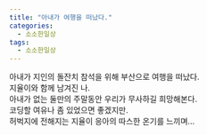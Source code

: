 ```yaml
---
title: "아내가 여행을 떠났다."
categories: 
  - 소소한일상
tags: 
  - 소소한일상
---
```

아내가 지인의 돌잔치 참석을 위해 부산으로 여행을 떠났다.  
지율이와 함께 남겨진 나.  
아내가 없는 둘만의 주말동안 우리가 무사하길 희망해본다.  
코딩할 여유나 좀 있었으면 좋겠지만.  
허벅지에 전해지는 지율이 응아의 따스한 온기를 느끼며...